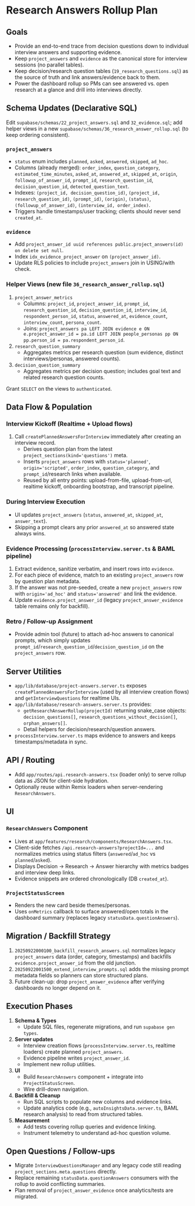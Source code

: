 # Research Answers Rollup Plan

## Goals
- Provide an end-to-end trace from decision questions down to individual interview answers and supporting evidence.
- Keep `project_answers` and `evidence` as the canonical store for interview sessions (no parallel tables).
- Keep decision/research question tables (`19_research_questions.sql`) as the source of truth and link answers/evidence back to them.
- Power the dashboard rollup so PMs can see answered vs. open research at a glance and drill into interviews directly.

## Schema Updates (Declarative SQL)
Edit `supabase/schemas/22_project_answers.sql` and `32_evidence.sql`; add helper views in a new `supabase/schemas/36_research_answer_rollup.sql` (to keep ordering consistent).

### `project_answers`
- `status` enum includes `planned`, `asked`, `answered`, `skipped`, `ad_hoc`.
- Columns (already merged): `order_index`, `question_category`, `estimated_time_minutes`, `asked_at`, `answered_at`, `skipped_at`, `origin`, `followup_of_answer_id`, `prompt_id`, `research_question_id`, `decision_question_id`, `detected_question_text`.
- Indexes: `(project_id, decision_question_id)`, `(project_id, research_question_id)`, `(prompt_id)`, `(origin)`, `(status)`, `(followup_of_answer_id)`, `(interview_id, order_index)`.
- Triggers handle timestamps/user tracking; clients should never send `created_at`.

### `evidence`
- Add `project_answer_id uuid references public.project_answers(id) on delete set null`.
- Index `idx_evidence_project_answer` on `(project_answer_id)`.
- Update RLS policies to include `project_answers` join in USING/with check.

### Helper Views (new file `36_research_answer_rollup.sql`)
1. `project_answer_metrics`
   - Columns: `project_id`, `project_answer_id`, `prompt_id`, `research_question_id`, `decision_question_id`, `interview_id`, `respondent_person_id`, `status`, `answered_at`, `evidence_count`, `interview_count`, `persona_count`.
   - Joins: `project_answers pa LEFT JOIN evidence e ON e.project_answer_id = pa.id LEFT JOIN people_personas pp ON pp.person_id = pa.respondent_person_id`.
2. `research_question_summary`
   - Aggregates metrics per research question (sum evidence, distinct interviews/personas, answered counts).
3. `decision_question_summary`
   - Aggregates metrics per decision question; includes goal text and related research question counts.

Grant `SELECT` on the views to `authenticated`.

## Data Flow & Population

### Interview Kickoff (Realtime + Upload flows)
1. Call `createPlannedAnswersForInterview` immediately after creating an interview record.
   - Derives question plan from the latest `project_sections(kind='questions')` meta.
   - Inserts `project_answers` rows with `status='planned'`, `origin='scripted'`, `order_index`, `question_category`, and `prompt_id`/research links when available.
   - Reused by all entry points: upload-from-file, upload-from-url, realtime kickoff, onboarding bootstrap, and transcript pipeline.

### During Interview Execution
- UI updates `project_answers` (`status`, `answered_at`, `skipped_at`, `answer_text`).
- Skipping a prompt clears any prior `answered_at` so answered state always wins.

### Evidence Processing (`processInterview.server.ts` & BAML pipeline)
1. Extract evidence, sanitize verbatim, and insert rows into `evidence`.
2. For each piece of evidence, match to an existing `project_answers` row by question plan metadata.
3. If the answer was not pre-seeded, create a new `project_answers` row with `origin='ad_hoc'` and `status='answered'` and link the evidence.
4. Update `evidence.project_answer_id` (legacy `project_answer_evidence` table remains only for backfill).

### Retro / Follow-up Assignment
- Provide admin tool (future) to attach ad-hoc answers to canonical prompts, which simply updates `prompt_id`/`research_question_id`/`decision_question_id` on the `project_answers` row.

## Server Utilities
- `app/lib/database/project-answers.server.ts` exposes `createPlannedAnswersForInterview` (used by all interview creation flows) and `getInterviewQuestions` for realtime UIs.
- `app/lib/database/research-answers.server.ts` provides:
  - `getResearchAnswerRollup(projectId)` returning snake_case objects: `decision_questions[]`, `research_questions_without_decision[]`, `orphan_answers[]`.
  - Detail helpers for decision/research/question answers.
- `processInterview.server.ts` maps evidence to answers and keeps timestamps/metadata in sync.

## API / Routing
- Add `app/routes/api.research-answers.tsx` (loader only) to serve rollup data as JSON for client-side hydration.
- Optionally reuse within Remix loaders when server-rendering `ResearchAnswers`.

## UI
### `ResearchAnswers` Component
- Lives at `app/features/research/components/ResearchAnswers.tsx`.
- Client-side fetches `/api.research-answers?projectId=...` and normalizes metrics using status filters (`answered`/`ad_hoc` vs `planned`/`asked`).
- Displays Decision → Research → Answer hierarchy with metrics badges and interview deep links.
- Evidence snippets are ordered chronologically (DB `created_at`).

### `ProjectStatusScreen`
- Renders the new card beside themes/personas.
- Uses `onMetrics` callback to surface answered/open totals in the dashboard summary (replaces legacy `statusData.questionAnswers`).

## Migration / Backfill Strategy
1. `20250922000100_backfill_research_answers.sql` normalizes legacy `project_answers` data (order, category, timestamps) and backfills `evidence.project_answer_id` from the old junction.
2. `20250922001500_extend_interview_prompts.sql` adds the missing prompt metadata fields so planners can store structured plans.
3. Future clean-up: drop `project_answer_evidence` after verifying dashboards no longer depend on it.

## Execution Phases
1. **Schema & Types**
   - Update SQL files, regenerate migrations, and run `supabase gen types`.
2. **Server updates**
   - Interview creation flows (`processInterview.server.ts`, realtime loaders) create planned `project_answers`.
   - Evidence pipeline writes `project_answer_id`.
   - Implement new rollup utilities.
3. **UI**
   - Build `ResearchAnswers` component + integrate into `ProjectStatusScreen`.
   - Wire drill-down navigation.
4. **Backfill & Cleanup**
   - Run SQL scripts to populate new columns and evidence links.
   - Update analytics code (e.g., `autoInsightsData.server.ts`, BAML research analysis) to read from structured tables.
5. **Measurement**
   - Add tests covering rollup queries and evidence linking.
   - Instrument telemetry to understand ad-hoc question volume.

## Open Questions / Follow-ups
- Migrate `InterviewQuestionsManager` and any legacy code still reading `project_sections.meta.questions` directly.
- Replace remaining `statusData.questionAnswers` consumers with the rollup to avoid conflicting summaries.
- Plan removal of `project_answer_evidence` once analytics/tests are migrated.
